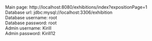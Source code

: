 Main page: http://localhost:8080/exhibitions/index?expositionPage=1  
Database url: jdbc:mysql://localhost:3306/exhibition  
Database username: root  
Database password: root  
Admin username: Kirill  
Admin password: Kirill12  
